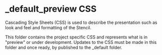 _default_preview CSS
=================

Cascading Style Sheets (CSS) is used to describe the presentation such as look and feel and formatting of the Stencil.

This folder contains the project specific CSS and represents what is in "preview" or under development. Updates to the CSS must be made in this folder and once ready, by published to the _default folder.
